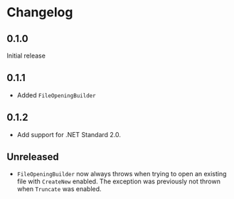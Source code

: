 # Changelog

## 0.1.0
Initial release

## 0.1.1
- Added `FileOpeningBuilder`

## 0.1.2
- Add support for .NET Standard 2.0.

## Unreleased
- `FileOpeningBuilder` now always throws when trying to open an existing file with `CreateNew` enabled.
  The exception was previously not thrown when `Truncate` was enabled.
